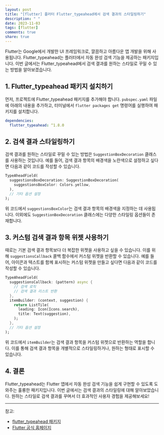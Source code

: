 ```yaml
---
layout: post
title: "[flutter] 플러터 Flutter_typeahead에서 검색 결과의 스타일링하기"
description: " "
date: 2023-11-03
tags: [flutter]
comments: true
share: true
---
```


Flutter는 Google에서 개발한 UI 프레임워크로, 깔끔하고 아름다운 앱 개발을 위해 사용됩니다. Flutter_typeahead는 플러터에서 자동 완성 검색 기능을 제공하는 패키지입니다. 이번 글에서는 Flutter_typeahead에서 검색 결과를 원하는 스타일로 꾸밀 수 있는 방법을 알아보겠습니다.

## 1. Flutter_typeahead 패키지 설치하기

먼저, 프로젝트에 Flutter_typeahead 패키지를 추가해야 합니다. `pubspec.yaml` 파일에 아래의 내용을 추가하고, 터미널에서 `flutter packages get` 명령어를 실행하여 패키지를 설치합니다.

```yaml
dependencies:
  flutter_typeahead: ^1.8.0
```

## 2. 검색 결과 스타일링하기

검색 결과를 원하는 스타일로 꾸밀 수 있는 방법은 `SuggestionBoxDecoration` 클래스를 사용하는 것입니다. 예를 들어, 검색 결과 항목의 배경색을 노란색으로 설정하고 싶다면 다음과 같이 코드를 작성할 수 있습니다.

```dart
TypeAheadField(
  suggestionsBoxDecoration: SuggestionBoxDecoration(
    suggestionsBoxColor: Colors.yellow,
  ),
  // 기타 옵션 설정
);
```

위 코드에서 `suggestionsBoxColor`는 검색 결과 항목의 배경색을 지정하는 데 사용됩니다. 이외에도 `SuggestionBoxDecoration` 클래스에는 다양한 스타일링 옵션들이 존재합니다.

## 3. 커스텀 검색 결과 항목 위젯 사용하기

때로는 기본 검색 결과 항목보다 더 복잡한 위젯을 사용하고 싶을 수 있습니다. 이를 위해 `suggestionsCallback` 콜백 함수에서 커스텀 위젯을 반환할 수 있습니다. 예를 들어, 아이콘과 텍스트를 함께 표시하는 커스텀 위젯을 만들고 싶다면 다음과 같이 코드를 작성할 수 있습니다.

```dart
TypeAheadField(
  suggestionsCallback: (pattern) async {
    // 검색 로직
    // 검색 결과 리스트 반환
  },
  itemBuilder: (context, suggestion) {
    return ListTile(
      leading: Icon(Icons.search),
      title: Text(suggestion),
    );
  },
  // 기타 옵션 설정
);
```

위 코드에서 `itemBuilder`는 검색 결과 항목을 커스텀 위젯으로 반환하는 역할을 합니다. 이를 통해 검색 결과 항목을 개별적으로 스타일링하거나, 원하는 형태로 표시할 수 있습니다.

## 4. 결론

Flutter_typeahead는 Flutter 앱에서 자동 완성 검색 기능을 쉽게 구현할 수 있도록 도와주는 훌륭한 패키지입니다. 이번 글에서는 검색 결과의 스타일링에 대해 알아보았습니다. 원하는 스타일로 검색 결과를 꾸며서 더 효과적인 사용자 경험을 제공해보세요!

---

참고: 
- [flutter_typeahead 패키지](https://pub.dev/packages/flutter_typeahead)
- [Flutter 공식 홈페이지](https://flutter.dev/)